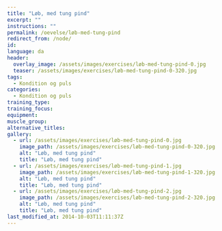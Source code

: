 ```yaml
---
title: "Løb, med tung pind"
excerpt: ""
instructions: ""
permalink: /oevelse/løb-med-tung-pind
redirect_from: /node/
id: 
language: da
header:
  overlay_image: /assets/images/exercises/løb-med-tung-pind-0.jpg
  teaser: /assets/images/exercises/løb-med-tung-pind-0-320.jpg
tags:
  - Kondition og puls
categories:
  - Kondition og puls
training_type: 
training_focus: 
equipment:
muscle_group:
alternative_titles:
gallery:
  - url: /assets/images/exercises/løb-med-tung-pind-0.jpg
    image_path: /assets/images/exercises/løb-med-tung-pind-0-320.jpg
    alt: "Løb, med tung pind"
    title: "Løb, med tung pind"
  - url: /assets/images/exercises/løb-med-tung-pind-1.jpg
    image_path: /assets/images/exercises/løb-med-tung-pind-1-320.jpg
    alt: "Løb, med tung pind"
    title: "Løb, med tung pind"
  - url: /assets/images/exercises/løb-med-tung-pind-2.jpg
    image_path: /assets/images/exercises/løb-med-tung-pind-2-320.jpg
    alt: "Løb, med tung pind"
    title: "Løb, med tung pind"
last_modified_at: 2014-10-03T11:11:37Z
---
```




